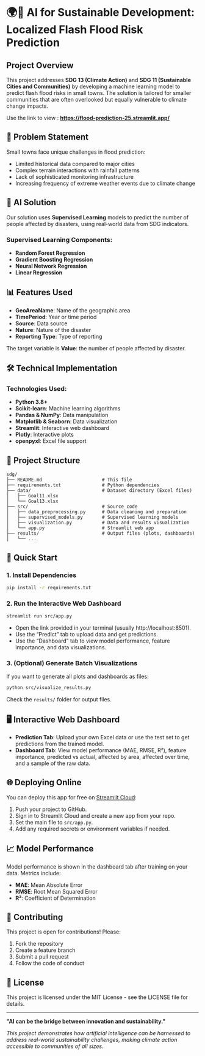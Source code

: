 # 🌍🤖 AI for Sustainable Development: Localized Flash Flood Risk Prediction

## Project Overview

This project addresses **SDG 13 (Climate Action)** and **SDG 11 (Sustainable Cities and Communities)** by developing a machine learning model to predict flash flood risks in small towns. The solution is tailored for smaller communities that are often overlooked but equally vulnerable to climate change impacts.  

  Use the link to view :
                                     **https://flood-prediction-25.streamlit.app/**

## 🎯 Problem Statement

Small towns face unique challenges in flood prediction:
- Limited historical data compared to major cities
- Complex terrain interactions with rainfall patterns
- Lack of sophisticated monitoring infrastructure
- Increasing frequency of extreme weather events due to climate change

## 🧠 AI Solution

Our solution uses **Supervised Learning** models to predict the number of people affected by disasters, using real-world data from SDG indicators.

### Supervised Learning Components:
- **Random Forest Regression**
- **Gradient Boosting Regression**
- **Neural Network Regression**
- **Linear Regression**

## 📊 Features Used

- **GeoAreaName**: Name of the geographic area
- **TimePeriod**: Year or time period
- **Source**: Data source
- **Nature**: Nature of the disaster
- **Reporting Type**: Type of reporting

The target variable is **Value**: the number of people affected by disaster.

## 🛠️ Technical Implementation

### Technologies Used:
- **Python 3.8+**
- **Scikit-learn**: Machine learning algorithms
- **Pandas & NumPy**: Data manipulation
- **Matplotlib & Seaborn**: Data visualization
- **Streamlit**: Interactive web dashboard
- **Plotly**: Interactive plots
- **openpyxl**: Excel file support

## 📁 Project Structure

```
sdg/
├── README.md                      # This file
├── requirements.txt               # Python dependencies
├── data/                          # Dataset directory (Excel files)
│   ├── Goal11.xlsx
│   └── Goal13.xlsx
├── src/                           # Source code
│   ├── data_preprocessing.py      # Data cleaning and preparation
│   ├── supervised_models.py       # Supervised learning models
│   ├── visualization.py           # Data and results visualization
│   └── app.py                     # Streamlit web app
├── results/                       # Output files (plots, dashboards)
│   └── ...
```

## 🚀 Quick Start

### 1. Install Dependencies
```sh
pip install -r requirements.txt
```

### 2. Run the Interactive Web Dashboard
```sh
streamlit run src/app.py
```
- Open the link provided in your terminal (usually http://localhost:8501).
- Use the “Predict” tab to upload data and get predictions.
- Use the “Dashboard” tab to view model performance, feature importance, and data visualizations.

### 3. (Optional) Generate Batch Visualizations
If you want to generate all plots and dashboards as files:
```sh
python src/visualize_results.py
```
Check the `results/` folder for output files.

## 🖥️ Interactive Web Dashboard

- **Prediction Tab**: Upload your own Excel data or use the test set to get predictions from the trained model.
- **Dashboard Tab**: View model performance (MAE, RMSE, R²), feature importance, predicted vs actual, affected by area, affected over time, and a sample of the raw data.

## 🌐 Deploying Online

You can deploy this app for free on [Streamlit Cloud](https://streamlit.io/cloud):
1. Push your project to GitHub.
2. Sign in to Streamlit Cloud and create a new app from your repo.
3. Set the main file to `src/app.py`.
4. Add any required secrets or environment variables if needed.

## 📈 Model Performance

Model performance is shown in the dashboard tab after training on your data. Metrics include:
- **MAE**: Mean Absolute Error
- **RMSE**: Root Mean Squared Error
- **R²**: Coefficient of Determination

## 🤝 Contributing

This project is open for contributions! Please:
1. Fork the repository
2. Create a feature branch
3. Submit a pull request
4. Follow the code of conduct

## 📄 License

This project is licensed under the MIT License - see the LICENSE file for details.

---

**"AI can be the bridge between innovation and sustainability."**

*This project demonstrates how artificial intelligence can be harnessed to address real-world sustainability challenges, making climate action accessible to communities of all sizes.* 
